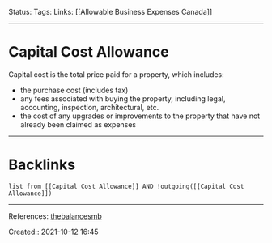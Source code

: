 Status: 
Tags: 
Links: [[Allowable Business Expenses Canada]]
___
# Capital Cost Allowance
Capital cost is the total price paid for a property, which includes:
- the purchase cost (includes tax)
- any fees associated with buying the property, including legal, accounting, inspection, architectural, etc.
- the cost of any upgrades or improvements to the property that have not already been claimed as expenses
___
# Backlinks
```dataview
list from [[Capital Cost Allowance]] AND !outgoing([[Capital Cost Allowance]])
```
___
References: [thebalancesmb](https://www.thebalancesmb.com/capital-cost-allowance-2947323)

Created:: 2021-10-12 16:45
